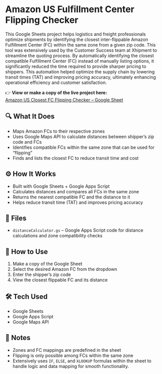 # Amazon US Fulfillment Center Flipping Checker

This Google Sheets project helps logistics and freight professionals optimize shipments by identifying the closest inter-flippable Amazon Fulfillment Center (FC) within the same zone from a given zip code. This tool was extensively used by the Customer Success team at Xhipment to streamline the quoting process. By automatically identifying the closest compatible Fulfillment Center (FC) instead of manually listing options, it significantly reduced the time required to provide sharper pricing to shippers. This automation helped optimize the supply chain by lowering transit times (TAT) and improving pricing accuracy, ultimately enhancing operational efficiency and customer satisfaction.

👉 **View or make a copy of the live project here:**  
[Amazon US Closest FC Flipping Checker – Google Sheet](https://docs.google.com/spreadsheets/d/1XL05gHd4tHbafgyxqlmNwUIjDkjr32Aq4wNykzK9ToA/edit?gid=0#gid=0)

## 🔍 What It Does
- Maps Amazon FCs to their respective zones  
- Uses Google Maps API to calculate distances between shipper’s zip code and FCs  
- Identifies compatible FCs within the same zone that can be used for “flipping”  
- Finds and lists the closest FC to reduce transit time and cost  

## ⚙️ How It Works
- Built with Google Sheets + Google Apps Script  
- Calculates distances and compares all FCs in the same zone  
- Returns the nearest compatible FC and the distance to it  
- Helps reduce transit time (TAT) and improves pricing accuracy  

## 📁 Files
- `distanceCalculator.gs` – Google Apps Script code for distance calculations and zone compatibility checks  

## 🚀 How to Use
1. Make a copy of the Google Sheet 
2. Select the desired Amazon FC from the dropdown  
3. Enter the shipper’s zip code  
4. View the closest flippable FC and its distance  

## 🛠 Tech Used
- Google Sheets  
- Google Apps Script  
- Google Maps API  

## 📌 Notes
- Zones and FC mappings are predefined in the sheet  
- Flipping is only possible among FCs within the same zone  
- Extensively uses `IF`, `ELSE`, and `XLOOKUP` formulas within the sheet to handle logic and data mapping for smooth functionality.
